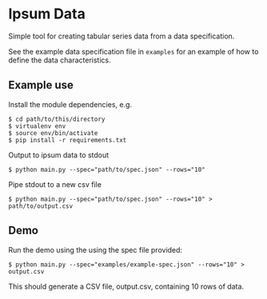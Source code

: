 # Ipsum Data

Simple tool for creating tabular series data from a data specification.

See the example data specification file in `examples` for an example of how to define the data characteristics.

## Example use

Install the module dependencies, e.g.

    $ cd path/to/this/directory
    $ virtualenv env
    $ source env/bin/activate
    $ pip install -r requirements.txt

Output to ipsum data to stdout

    $ python main.py --spec="path/to/spec.json" --rows="10"

Pipe stdout to a new csv file

    $ python main.py --spec="path/to/spec.json" --rows="10" > path/to/output.csv

## Demo

Run the demo using the using the spec file provided:

    $ python main.py --spec="examples/example-spec.json" --rows="10" > output.csv

This should generate a CSV file, output.csv, containing 10 rows of data.
